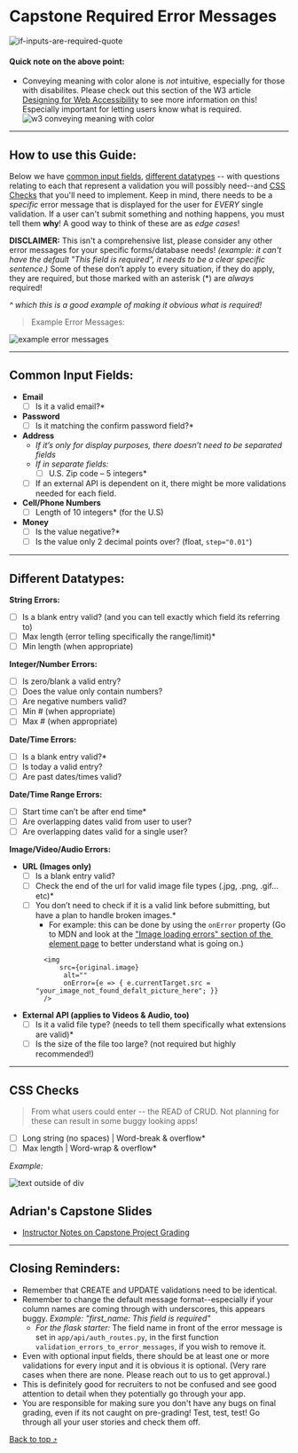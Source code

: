 # Capstone Required Error Messages
![if-inputs-are-required-quote](https://user-images.githubusercontent.com/89945390/172217607-f8c2f8d0-6a86-40e9-9c64-5f4d737d8d60.jpg)
#### Quick note on the above point:
- Conveying meaning with color alone is *not* intuitive, especially for those with disabilites. Please check out this section of the W3 article [Designing for Web Accessibility](https://www.w3.org/WAI/tips/designing/#dont-use-color-alone-to-convey-information) to see more information on this! Especially important for letting users know what is required.
![w3 conveying meaning with color](https://user-images.githubusercontent.com/89945390/172491261-e2cdac57-aef4-49f1-9c9b-5bc37e641b5a.png)

----------------------------

## How to use this Guide:

Below we have [common input fields](https://github.com/whitnessme/capstone-minimum-required-error-messages#common-input-fields), [different datatypes](https://github.com/whitnessme/capstone-minimum-required-error-messages#different-datatypes) -- with questions relating to each that represent a validation you will possibly need--and [CSS Checks](https://github.com/whitnessme/capstone-minimum-required-error-messages#css-checks) that you'll need to implement. Keep in mind, there needs to be a *specific* error message that is displayed for the user for *EVERY* single validation. If a user can't submit something and nothing happens, you must tell them **why**! A good way to think of these are as *edge cases*! 

**DISCLAIMER:** This isn't a comprehensive list, please consider any other error messages for your specific forms/database needs!
*(example: it can't have the default "This field is required", it needs to be a clear specific sentence.)*
Some of these don’t apply to every situation, if they do apply, they are required, but those marked with an asterisk (*) are *always* required!

*^ which this is a good example of making it obvious what is required!*

> Example Error Messages:

![example error messages](https://user-images.githubusercontent.com/89945390/172720450-594cee46-98ca-4dfb-b32e-21b473ea77c2.png)

-----------------------

## Common Input Fields:

- **Email**
     - [ ] Is it a valid email?*
-  **Password**
    - [ ] Is it matching the confirm password field?*
-  **Address**
    - *If it’s only for display purposes, there doesn’t need to be separated fields*    
    -  *If in separate fields:*
        - [ ] U.S. Zip code – 5 integers*
     - [ ] If an external API is dependent on it, there might be more validations needed for each field.
-  **Cell/Phone Numbers**
    - [ ]  Length of 10 integers* (for the U.S)
- **Money**
    - [ ] Is the value negative?*
    - [ ] Is the value only 2 decimal points over? (float, `step="0.01"`)
 
----------

## Different Datatypes:

**String Errors:**

- [ ]  Is a blank entry valid? (and you can tell exactly which field its referring to)
- [ ]  Max length (error telling specifically the range/limit)*
- [ ]  Min length (when appropriate)

**Integer/Number Errors:**

- [ ] Is zero/blank a valid entry?
- [ ] Does the value only contain numbers?
- [ ] Are negative numbers valid?
- [ ] Min # (when appropriate)
- [ ] Max # (when appropriate)

**Date/Time Errors:**

- [ ] Is a blank entry valid?*
- [ ] Is today a valid entry?
- [ ] Are past dates/times valid?

**Date/Time Range Errors:**

- [ ] Start time can’t be after end time*
- [ ] Are overlapping dates valid from user to user?
- [ ] Are overlapping dates valid for a single user?

**Image/Video/Audio Errors:**

-  **URL (Images only)**
    - [ ] Is a blank entry valid?
    - [ ] Check the end of the url for valid image file types (.jpg, .png, .gif…etc)*
    - [ ] You don’t need to check if it is a valid link before submitting, but have a plan to handle broken images.*
        - For example: this can be done by using the `onError` property (Go to MDN and look at the ["Image loading errors" section of the <img> element page](https://developer.mozilla.org/en-US/docs/Web/HTML/Element/img#image_loading_errors) to better understand what is going on.)
        ```
          <img 
	          src={original.image} 
               alt=""
               onError={e => { e.currentTarget.src = "your_image_not_found_defalt_picture_here"; }}
          />
        ```
- **External API (applies to Videos & Audio, too)**
    - [ ] Is it a valid file type? (needs to tell them specifically what extensions are valid)*
    - [ ] Is the size of the file too large? (not required but highly recommended!)

----------

## CSS Checks
> From what users could enter -- the READ of CRUD. Not planning for these can result in some buggy looking apps!

- [ ] Long string (no spaces) | Word-break & overflow*
- [ ] Max length | Word-wrap & overflow*

*Example:*

![text outside of div](https://user-images.githubusercontent.com/89945390/172492326-1341dcdb-28b1-4449-815d-ae039fd96ec1.png)

## Adrian's Capstone Slides
- [Instructor Notes on Capstone Project Grading](https://docs.google.com/presentation/d/1U3dFDQYXZbI9YTnC9T--hYtSIDobhbTU6F3lUBnSkjc/edit#slide=id.p)

----------------

## Closing Reminders:
- Remember that CREATE and UPDATE validations need to be identical. 
- Remember to change the default message format--especially if your column names are coming through with underscores, this appears buggy. *Example: "first_name: This field is required"* 
    - *For the flask starter:* The field name in front of the error message is set in `app/api/auth_routes.py`, in the first function ` validation_errors_to_error_messages`, if you wish to remove it.
- Even with optional input fields, there should be at least one or more validations for every input and it is obvious it is optional. (Very rare cases when there are none. Please reach out to us to get approval.)
- This is definitely good for recruiters to not be confused and see good attention to detail when they potentially go through your app.
- You are responsible for making sure you don't have any bugs on final grading, even if its not caught on pre-grading! Test, test, test! Go through all your user stories and check them off.

[Back to top ⤴](https://github.com/whitnessme/capstone-minimum-required-error-messages#capstone-required-error-messages)
